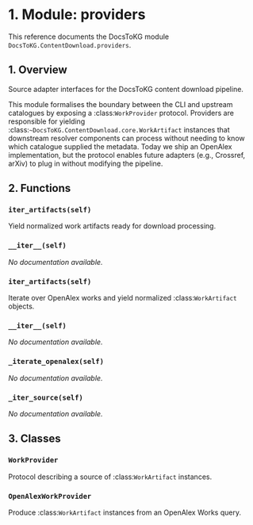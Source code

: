 # 1. Module: providers

This reference documents the DocsToKG module ``DocsToKG.ContentDownload.providers``.

## 1. Overview

Source adapter interfaces for the DocsToKG content download pipeline.

This module formalises the boundary between the CLI and upstream catalogues by
exposing a :class:`WorkProvider` protocol. Providers are responsible for
yielding :class:`~DocsToKG.ContentDownload.core.WorkArtifact` instances that
downstream resolver components can process without needing to know which
catalogue supplied the metadata. Today we ship an OpenAlex implementation, but
the protocol enables future adapters (e.g., Crossref, arXiv) to plug in without
modifying the pipeline.

## 2. Functions

### `iter_artifacts(self)`

Yield normalized work artifacts ready for download processing.

### `__iter__(self)`

*No documentation available.*

### `iter_artifacts(self)`

Iterate over OpenAlex works and yield normalized :class:`WorkArtifact` objects.

### `__iter__(self)`

*No documentation available.*

### `_iterate_openalex(self)`

*No documentation available.*

### `_iter_source(self)`

*No documentation available.*

## 3. Classes

### `WorkProvider`

Protocol describing a source of :class:`WorkArtifact` instances.

### `OpenAlexWorkProvider`

Produce :class:`WorkArtifact` instances from an OpenAlex Works query.
